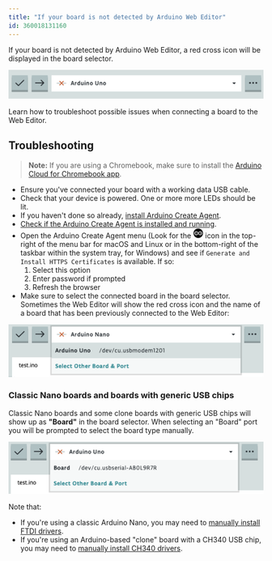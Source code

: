 ```yaml
---
title: "If your board is not detected by Arduino Web Editor"
id: 360018131160
---
```


If your board is not detected by Arduino Web Editor, a red cross icon will be displayed in the board selector.

![Web Editor with red cross icon showing in the board selector menu ](img/WebEditor_Red_cross.png)

Learn how to troubleshoot possible issues when connecting a board to the Web Editor. 

## Troubleshooting

> **Note:** If you are using a Chromebook, make sure to install the <a class="link-up-right" href="https://play.google.com/store/apps/details?id=cc.arduino.create_editor">Arduino Cloud for Chromebook app</a>.

* Ensure you've connected your board with a working data USB cable.
* Check that your device is powered. One or more more LEDs should be lit.
* If you haven't done so already, [install Arduino Create Agent](https://create.arduino.cc/getting-started/plugin/welcome).
* [Check if the Arduino Create Agent is installed and running](https://support.arduino.cc/hc/en-us/articles/4980687506844-Check-if-the-Arduino-Create-Agent-is-installed-and-running).
* Open the Arduino Create Agent menu (Look for the ![Arduino Create Agent icon](img/create-agent-logo-mac.png) icon in the top-right of the menu bar for macOS and Linux or in the bottom-right of the taskbar within the system tray, for Windows) and see if `Generate and Install HTTPS Certificates` is available. If so:
    1. Select this option
    2. Enter password if prompted
    3. Refresh the browser
* Make sure to select the connected board in the board selector. Sometimes the Web Editor will show the red cross icon and the name of a board that has been previously connected to the Web Editor:

![Web Editor with red cross icon and detected board name showing in the board selector](img/WebEditor_Dropdown_menu.png)

### Classic Nano boards and boards with generic USB chips

Classic Nano boards and some clone boards with generic USB chips will show up as **"Board"** in the board selector. When selecting an "Board" port you will be prompted to select the board type manually.

![Web Editor with port name showing in the board selector ](img/WebEditor_port_no_board_name.png)

Note that: 
* If you're using a classic Arduino Nano, you may need to [manually install FTDI drivers](https://support.arduino.cc/hc/en-us/articles/4411305694610-Install-or-update-FTDI-drivers).
* If you're using an Arduino-based "clone" board with a CH340 USB chip, you may need to [manually install CH340 drivers](https://sparks.gogo.co.nz/ch340.html).
